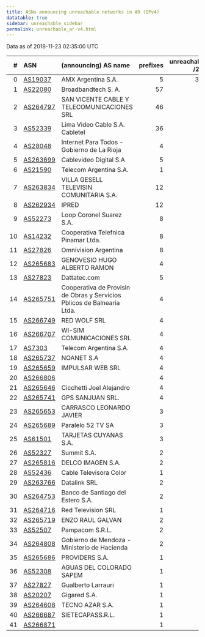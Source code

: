```yaml
---
title: ASNs announcing unreachable networks in AR (IPv4)
datatable: true
sidebar: unreachable_sidebar
permalink: unreachable_ar-v4.html
---
```


Data as of 2018-11-23 02:35:00 UTC


<div class="datatable-begin"></div>

|   # | ASN                                      | (announcing) AS name                                                    |   prefixes |   unreachable /24s |
|----:|:-----------------------------------------|:------------------------------------------------------------------------|-----------:|-------------------:|
|   0 | [AS19037](unreachable_AS19037-v4.html)   | AMX Argentina S.A.                                                      |          5 |                352 |
|   1 | [AS22080](unreachable_AS22080-v4.html)   | Broadbandtech S. A.                                                     |         57 |                 71 |
|   2 | [AS264797](unreachable_AS264797-v4.html) | SAN VICENTE CABLE Y TELECOMUNICACIONES SRL                              |         46 |                 46 |
|   3 | [AS52339](unreachable_AS52339-v4.html)   | Lima Video Cable S.A. Cabletel                                          |         36 |                 36 |
|   4 | [AS28048](unreachable_AS28048-v4.html)   | Internet Para Todos - Gobierno de La Rioja                              |          4 |                 32 |
|   5 | [AS263699](unreachable_AS263699-v4.html) | Cablevideo Digital S.A                                                  |          5 |                 18 |
|   6 | [AS21590](unreachable_AS21590-v4.html)   | Telecom Argentina S.A.                                                  |          1 |                 16 |
|   7 | [AS263834](unreachable_AS263834-v4.html) | VILLA GESELL TELEVISIN COMUNITARIA S.A.                                 |         12 |                 12 |
|   8 | [AS262934](unreachable_AS262934-v4.html) | IPRED                                                                   |         12 |                 12 |
|   9 | [AS52273](unreachable_AS52273-v4.html)   | Loop Coronel Suarez S.A.                                                |          8 |                  8 |
|  10 | [AS14232](unreachable_AS14232-v4.html)   | Cooperativa Telefnica Pinamar Ltda.                                     |          8 |                  8 |
|  11 | [AS27826](unreachable_AS27826-v4.html)   | Omnivision Argentina                                                    |          8 |                  8 |
|  12 | [AS265683](unreachable_AS265683-v4.html) | GENOVESIO HUGO ALBERTO RAMON                                            |          4 |                  6 |
|  13 | [AS27823](unreachable_AS27823-v4.html)   | Dattatec.com                                                            |          5 |                  5 |
|  14 | [AS265751](unreachable_AS265751-v4.html) | Cooperativa de Provisin de Obras y Servicios Pblicos de Balnearia Ltda. |          4 |                  4 |
|  15 | [AS266749](unreachable_AS266749-v4.html) | RED WOLF SRL                                                            |          4 |                  4 |
|  16 | [AS266707](unreachable_AS266707-v4.html) | WI-SIM COMUNICACIONES SRL                                               |          4 |                  4 |
|  17 | [AS7303](unreachable_AS7303-v4.html)     | Telecom Argentina S.A.                                                  |          4 |                  4 |
|  18 | [AS265737](unreachable_AS265737-v4.html) | NOANET S.A                                                              |          4 |                  4 |
|  19 | [AS265659](unreachable_AS265659-v4.html) | IMPULSAR WEB SRL                                                        |          4 |                  4 |
|  20 | [AS266806](unreachable_AS266806-v4.html) |                                                                         |          4 |                  4 |
|  21 | [AS265646](unreachable_AS265646-v4.html) | Cicchetti Joel Alejandro                                                |          4 |                  4 |
|  22 | [AS265741](unreachable_AS265741-v4.html) | GPS SANJUAN SRL.                                                        |          4 |                  4 |
|  23 | [AS265653](unreachable_AS265653-v4.html) | CARRASCO LEONARDO JAVIER                                                |          3 |                  3 |
|  24 | [AS265689](unreachable_AS265689-v4.html) | Paralelo 52 TV SA                                                       |          3 |                  3 |
|  25 | [AS61501](unreachable_AS61501-v4.html)   | TARJETAS CUYANAS S.A.                                                   |          3 |                  3 |
|  26 | [AS52327](unreachable_AS52327-v4.html)   | Summit S.A.                                                             |          2 |                  2 |
|  27 | [AS265816](unreachable_AS265816-v4.html) | DELCO IMAGEN S.A.                                                       |          2 |                  2 |
|  28 | [AS52436](unreachable_AS52436-v4.html)   | Cable Televisora Color                                                  |          1 |                  2 |
|  29 | [AS263766](unreachable_AS263766-v4.html) | Datalink SRL                                                            |          2 |                  2 |
|  30 | [AS264753](unreachable_AS264753-v4.html) | Banco de Santiago del Estero S.A.                                       |          2 |                  2 |
|  31 | [AS264716](unreachable_AS264716-v4.html) | Red Television SRL                                                      |          1 |                  2 |
|  32 | [AS265719](unreachable_AS265719-v4.html) | ENZO RAUL GALVAN                                                        |          2 |                  2 |
|  33 | [AS52507](unreachable_AS52507-v4.html)   | Pampacom S.R.L.                                                         |          2 |                  2 |
|  34 | [AS264808](unreachable_AS264808-v4.html) | Gobierno de Mendoza - Ministerio de Hacienda                            |          2 |                  2 |
|  35 | [AS265686](unreachable_AS265686-v4.html) | PROVIDERS S.A.                                                          |          1 |                  1 |
|  36 | [AS52308](unreachable_AS52308-v4.html)   | AGUAS DEL COLORADO SAPEM                                                |          1 |                  1 |
|  37 | [AS27827](unreachable_AS27827-v4.html)   | Gualberto Larrauri                                                      |          1 |                  1 |
|  38 | [AS20207](unreachable_AS20207-v4.html)   | Gigared S.A.                                                            |          1 |                  1 |
|  39 | [AS264608](unreachable_AS264608-v4.html) | TECNO AZAR S.A.                                                         |          1 |                  1 |
|  40 | [AS266687](unreachable_AS266687-v4.html) | SIETECAPASS.R.L.                                                        |          1 |                  1 |
|  41 | [AS266871](unreachable_AS266871-v4.html) |                                                                         |          1 |                  1 |

<div class="datatable-end"></div>